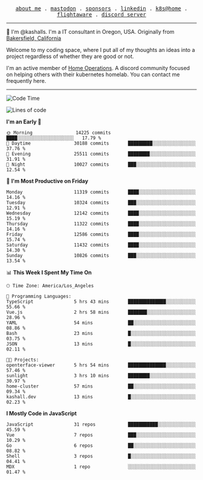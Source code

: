 <p align="center">
  <samp>
    <a href="https://jordanjones.org/">about me</a> .
    <a rel="me" href="https://mastodon.social/@kashall">mastodon</a> .
    <a href="https://github.com/sponsors/kashalls">sponsors</a> .
    <a href="https://linkedin.com/in/jordpjones">linkedin</a> .
    <a href="https://github.com/kashalls/home-cluster">k8s@home</a> .
    <a href="https://flightaware.com/adsb/stats/user/kashalls">flightaware</a> .
    <a href="https://discord.gg/V2WrCfqba9">discord server</a>
  </samp>
</p>

----------------------------------------------------------------

:wave: I'm @kashalls. I'm a IT consultant in Oregon, USA. Originally from [Bakersfield, California](https://maps.app.goo.gl/QQMtywTWghpXB6Tu6)

Welcome to my coding space, where I put all of my thoughts an ideas into a project regardless of whether they are good or not.

I'm an active member of [Home Operations](https://discord.gg/home-operations). A discord community focused on helping others with their kubernetes homelab. You can contact me frequently here.

----------------------------------------------------------------
<!--START_SECTION:waka-->
![Code Time](http://img.shields.io/badge/Code%20Time-2%2C087%20hrs%2022%20mins-blue)

![Lines of code](https://img.shields.io/badge/From%20Hello%20World%20I%27ve%20Written-11.1%20million%20lines%20of%20code-blue)

**I'm an Early 🐤** 

```text
🌞 Morning                14225 commits       ████░░░░░░░░░░░░░░░░░░░░░   17.79 % 
🌆 Daytime                30188 commits       █████████░░░░░░░░░░░░░░░░   37.76 % 
🌃 Evening                25511 commits       ████████░░░░░░░░░░░░░░░░░   31.91 % 
🌙 Night                  10027 commits       ███░░░░░░░░░░░░░░░░░░░░░░   12.54 % 
```
📅 **I'm Most Productive on Friday** 

```text
Monday                   11319 commits       ████░░░░░░░░░░░░░░░░░░░░░   14.16 % 
Tuesday                  10324 commits       ███░░░░░░░░░░░░░░░░░░░░░░   12.91 % 
Wednesday                12142 commits       ████░░░░░░░░░░░░░░░░░░░░░   15.19 % 
Thursday                 11322 commits       ████░░░░░░░░░░░░░░░░░░░░░   14.16 % 
Friday                   12586 commits       ████░░░░░░░░░░░░░░░░░░░░░   15.74 % 
Saturday                 11432 commits       ████░░░░░░░░░░░░░░░░░░░░░   14.30 % 
Sunday                   10826 commits       ███░░░░░░░░░░░░░░░░░░░░░░   13.54 % 
```


📊 **This Week I Spent My Time On** 

```text
🕑︎ Time Zone: America/Los_Angeles

💬 Programming Languages: 
TypeScript               5 hrs 43 mins       ██████████████░░░░░░░░░░░   55.66 % 
Vue.js                   2 hrs 58 mins       ███████░░░░░░░░░░░░░░░░░░   28.96 % 
YAML                     54 mins             ██░░░░░░░░░░░░░░░░░░░░░░░   08.86 % 
Bash                     23 mins             █░░░░░░░░░░░░░░░░░░░░░░░░   03.75 % 
JSON                     13 mins             █░░░░░░░░░░░░░░░░░░░░░░░░   02.11 % 

🐱‍💻 Projects: 
openterface-viewer       5 hrs 54 mins       ██████████████░░░░░░░░░░░   57.46 % 
sunlight                 3 hrs 10 mins       ████████░░░░░░░░░░░░░░░░░   30.97 % 
home-cluster             57 mins             ██░░░░░░░░░░░░░░░░░░░░░░░   09.34 % 
kashall.dev              13 mins             █░░░░░░░░░░░░░░░░░░░░░░░░   02.23 % 
```

**I Mostly Code in JavaScript** 

```text
JavaScript               31 repos            ███████████░░░░░░░░░░░░░░   45.59 % 
Vue                      7 repos             ███░░░░░░░░░░░░░░░░░░░░░░   10.29 % 
Go                       6 repos             ██░░░░░░░░░░░░░░░░░░░░░░░   08.82 % 
Shell                    3 repos             █░░░░░░░░░░░░░░░░░░░░░░░░   04.41 % 
MDX                      1 repo              ░░░░░░░░░░░░░░░░░░░░░░░░░   01.47 % 
```




<!--END_SECTION:waka-->